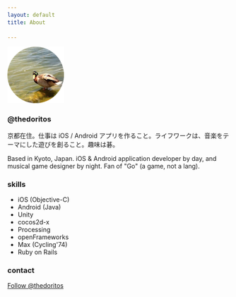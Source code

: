 ```yaml
---
layout: default
title: About

---
```


<img src="/images/kamo_circle.png"/>

### @thedoritos

京都在住。仕事は iOS / Android アプリを作ること。ライフワークは、音楽をテーマにした遊びを創ること。趣味は碁。

Based in Kyoto, Japan. iOS & Android application developer by day, and musical game designer by night. Fan of "Go" (a game, not a lang).

### skills

* iOS (Objective-C)
* Android (Java)
* Unity
* cocos2d-x
* Processing
* openFrameworks
* Max (Cycling'74)
* Ruby on Rails

### contact

<a href="https://twitter.com/thedoritos" class="twitter-follow-button" data-show-count="false">Follow @thedoritos</a> <script>!function(d,s,id){var js,fjs=d.getElementsByTagName(s)[0],p=/^http:/.test(d.location)?'http':'https';if(!d.getElementById(id)){js=d.createElement(s);js.id=id;js.src=p+'://platform.twitter.com/widgets.js';fjs.parentNode.insertBefore(js,fjs);}}(document, 'script', 'twitter-wjs');</script>
